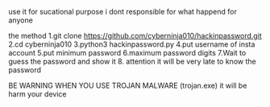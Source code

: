 use it for sucational purpose 
i dont responsible for what happend for anyone 

the method 
1.git clone https://github.com/cyberninja010/hackinpassword.git
2.cd cyberninja010
3.python3 hackinpassword.py
4.put username of insta account
5.put minimum password
6.maximum password digits
7.Wait to guess the password and show it
8. attention it will be very late to know the password 


BE WARNING WHEN YOU USE TROJAN MALWARE (trojan.exe) it will be harm your device
